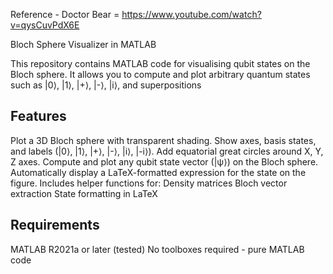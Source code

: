 Reference - Doctor Bear = https://www.youtube.com/watch?v=qysCuvPdX6E

Bloch Sphere Visualizer in MATLAB

This repository contains MATLAB code for visualising qubit states on the Bloch sphere.
It allows you to compute and plot arbitrary quantum states such as |0⟩, |1⟩, |+⟩, |-⟩, |i⟩, and superpositions

## Features

Plot a 3D Bloch sphere with transparent shading.
Show axes, basis states, and labels (|0⟩, |1⟩, |+⟩, |-⟩, |i⟩, |-i⟩).
Add equatorial great circles around X, Y, Z axes.
Compute and plot any qubit state vector (|ψ⟩) on the Bloch sphere.
Automatically display a LaTeX-formatted expression for the state on the figure.
Includes helper functions for:
Density matrices
Bloch vector extraction
State formatting in LaTeX

## Requirements
MATLAB R2021a or later (tested)
No toolboxes required - pure MATLAB code
